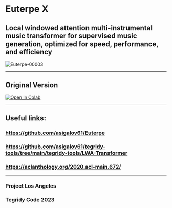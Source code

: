 # Euterpe X
## Local windowed attention multi-instrumental music transformer for supervised music generation, optimized for speed, performance, and efficiency

![Euterpe-00003](https://user-images.githubusercontent.com/56325539/236949173-1c9e8e45-db71-4d22-9c6b-561c0304fada.png)

***

## Original Version

[![Open In Colab][colab-badge]][colab-notebook2]

[colab-notebook2]: <https://colab.research.google.com/github/asigalov61/Euterpe-X/blob/main/Euterpe_X.ipynb>
[colab-badge]: <https://colab.research.google.com/assets/colab-badge.svg>

***

## Useful links:

### https://github.com/asigalov61/Euterpe
### https://github.com/asigalov61/tegridy-tools/tree/main/tegridy-tools/LWA-Transformer
### https://aclanthology.org/2020.acl-main.672/

***

### Project Los Angeles
### Tegridy Code 2023
